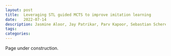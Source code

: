 ```yaml
---
layout: post
title:  Leveraging STL guided MCTS to improve imitation learning 
date:   2022-07-14 
description: Jasmine Aloor, Jay Patrikar, Parv Kapoor, Sebastian Scherer, Jean Oh
tags: 
categories: 
---
```

Page under construction. 